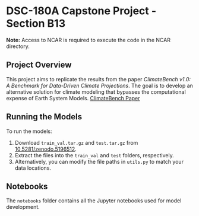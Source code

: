 # DSC-180A Capstone Project - Section B13

**Note:** Access to NCAR is required to execute the code in the NCAR directory.

## Project Overview

This project aims to replicate the results from the paper *ClimateBench v1.0: A Benchmark for Data-Driven Climate Projections*. The goal is to develop an alternative solution for climate modeling that bypasses the computational expense of Earth System Models. [ClimateBench Paper](https://agupubs.onlinelibrary.wiley.com/doi/full/10.1029/2021MS002954)



## Running the Models

To run the models:

1. Download `train_val.tar.gz` and `test.tar.gz` from [10.5281/zenodo.5196512](https://zenodo.org/records/7064308).
2. Extract the files into the `train_val` and `test` folders, respectively.
3. Alternatively, you can modify the file paths in `utils.py` to match your data locations.



## Notebooks

The `notebooks` folder contains all the Jupyter notebooks used for model development.


